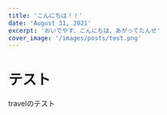 ```yaml
---
title: 'こんにちは！！'
date: 'August 31, 2021'
excerpt: 'おいでやす、こんにちは、あがってたんせ'
cover_image: '/images/posts/test.png'
---
```


# テスト

travelのテスト
